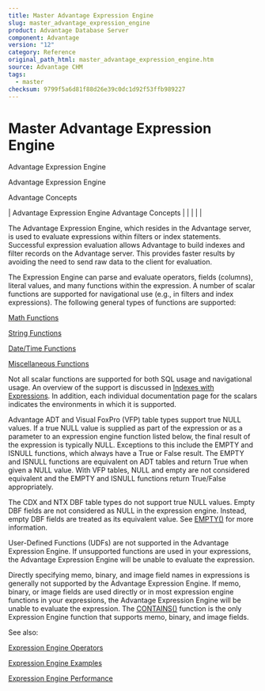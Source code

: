 ```yaml
---
title: Master Advantage Expression Engine
slug: master_advantage_expression_engine
product: Advantage Database Server
component: Advantage
version: "12"
category: Reference
original_path_html: master_advantage_expression_engine.htm
source: Advantage CHM
tags:
  - master
checksum: 9799f5a6d81f88d26e39c0dc1d92f53ffb989227
---
```


# Master Advantage Expression Engine

Advantage Expression Engine

Advantage Expression Engine

Advantage Concepts

| Advantage Expression Engine  Advantage Concepts |  |  |  |  |

The Advantage Expression Engine, which resides in the Advantage server, is used to evaluate expressions within filters or index statements. Successful expression evaluation allows Advantage to build indexes and filter records on the Advantage server. This provides faster results by avoiding the need to send raw data to the client for evaluation.

The Expression Engine can parse and evaluate operators, fields (columns), literal values, and many functions within the expression. A number of scalar functions are supported for navigational use (e.g., in filters and index expressions). The following general types of functions are supported:

[Math Functions](master_math_functions.md)

[String Functions](master_string_functions.md)

[Date/Time Functions](master_date_time_functions.md)

[Miscellaneous Functions](master_miscellaneous_functions.md)

Not all scalar functions are supported for both SQL usage and navigational usage. An overview of the support is discussed in [Indexes with Expressions](master_indexes_with_expressions.md). In addition, each individual documentation page for the scalars indicates the environments in which it is supported.

Advantage ADT and Visual FoxPro (VFP) table types support true NULL values. If a true NULL value is supplied as part of the expression or as a parameter to an expression engine function listed below, the final result of the expression is typically NULL. Exceptions to this include the EMPTY and ISNULL functions, which always have a True or False result. The EMPTY and ISNULL functions are equivalent on ADT tables and return True when given a NULL value. With VFP tables, NULL and empty are not considered equivalent and the EMPTY and ISNULL functions return True/False appropriately.

The CDX and NTX DBF table types do not support true NULL values. Empty DBF fields are not considered as NULL in the expression engine. Instead, empty DBF fields are treated as its equivalent value. See [EMPTY()](master_empty.md) for more information.

User-Defined Functions (UDFs) are not supported in the Advantage Expression Engine. If unsupported functions are used in your expressions, the Advantage Expression Engine will be unable to evaluate the expression.

Directly specifying memo, binary, and image field names in expressions is generally not supported by the Advantage Expression Engine. If memo, binary, or image fields are used directly or in most expression engine functions in your expressions, the Advantage Expression Engine will be unable to evaluate the expression. The [CONTAINS()](master_contains.md) function is the only Expression Engine function that supports memo, binary, and image fields.

See also:

[Expression Engine Operators](master_expression_engine_operators.md)

[Expression Engine Examples](master_expression_engine_examples.md)

[Expression Engine Performance](master_expression_engine_performance.md)
